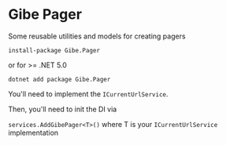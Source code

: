 # Gibe Pager

Some reusable utilities and models for creating pagers

`install-package Gibe.Pager`

or for >= .NET 5.0 

`dotnet add package Gibe.Pager`

You'll need to implement the `ICurrentUrlService`.

Then, you'll need to init the DI via

`services.AddGibePager<T>()` where T is your `ICurrentUrlService` implementation
